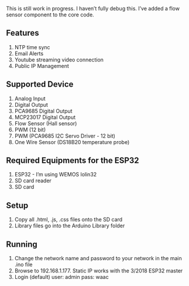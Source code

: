 This is still work in progress. I haven’t fully debug this. I’ve added a flow sensor component to the core code.
<h2>Features</h2>
<ol>
<li>NTP time sync</li>
<li>Email Alerts</li>
<li>Youtube streaming video connection</li>
<li>Public IP Management</li>
</ol>

<h2>Supported Device</h2>
<ol>
<li>Analog Input</li>
<li>Digital Output</li>
<li>PCA9685 Digital Output</li>
<li>MCP23017 Digital Output</li>
<li>Flow Sensor (Hall sensor)</li>
<li>PWM (12 bit)</li>
<li>PWM (PCA9685 I2C Servo Driver - 12 bit)</li>
<li>One Wire Sensor (DS18B20 temperature probe)</li>
</ol>

<h2>Required Equipments for the ESP32</h2>
<ol>
<li>ESP32 - I’m using WEMOS lolin32</li>
<li>SD card reader</li>
<li>SD card</li>
</ol>

<h2>Setup</h2>
<ol>
<li>Copy all .html, .js, .css files onto the SD card</li>
<li>Library files go into the Arduino Library folder</li>
</ol>

<h2>Running</h2>
<ol>
<li>Change the network name and password to your network in the main .ino file</li>
<li>Browse to 192.168.1.177. Static IP works with the 3/2018 ESP32 master</li>
<li>Login (default) user: admin pass: waac</li>
</ol>
